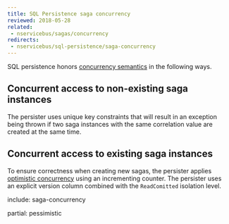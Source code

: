 ```yaml
---
title: SQL Persistence saga concurrency
reviewed: 2018-05-28
related:
 - nservicebus/sagas/concurrency
redirects:
 - nservicebus/sql-persistence/saga-concurrency
---
```


SQL persistence honors [concurrency semantics](/nservicebus/sagas/concurrency.md) in the following ways.


## Concurrent access to non-existing saga instances

The persister uses unique key constraints that will result in an exception being thrown if two saga instances with the same correlation value are created at the same time.


## Concurrent access to existing saga instances



To ensure correctness when creating new sagas, the persister applies [optimistic concurrency](https://en.wikipedia.org/wiki/Optimistic_concurrency_control) using an incrementing counter. The persister uses an explicit version column combined with the `ReadComitted` isolation level.

include: saga-concurrency

partial: pessimistic


